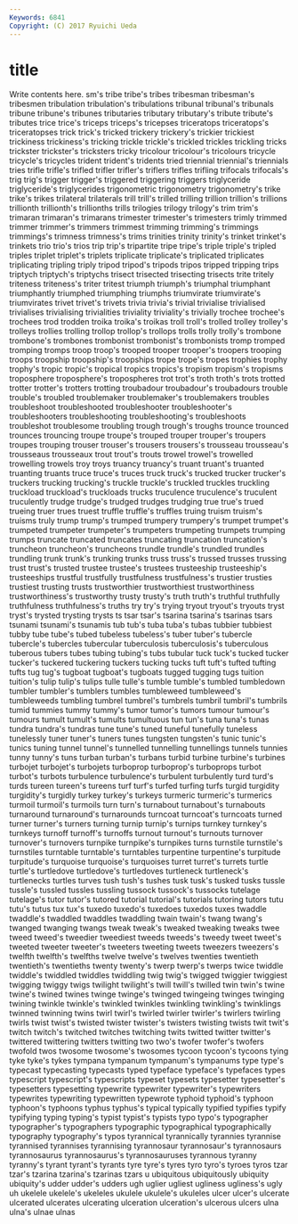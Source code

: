 ```yaml
---
Keywords: 6841 
Copyright: (C) 2017 Ryuichi Ueda
---
```


# title

Write contents here.
sm's tribe tribe's tribes tribesman tribesman's tribesmen tribulation tribulation's
tribulations tribunal tribunal's tribunals tribune tribune's tribunes tributaries tributary tributary's
tribute tribute's tributes trice trice's triceps triceps's tricepses triceratops triceratops's
triceratopses trick trick's tricked trickery trickery's trickier trickiest trickiness trickiness's
tricking trickle trickle's trickled trickles trickling tricks trickster trickster's tricksters
tricky tricolour tricolour's tricolours tricycle tricycle's tricycles trident trident's tridents
tried triennial triennial's triennials tries trifle trifle's trifled trifler trifler's
triflers trifles trifling trifocals trifocals's trig trig's trigger trigger's triggered
triggering triggers triglyceride triglyceride's triglycerides trigonometric trigonometry trigonometry's trike trike's
trikes trilateral trilaterals trill trill's trilled trilling trillion trillion's trillions
trillionth trillionth's trillionths trills trilogies trilogy trilogy's trim trim's trimaran
trimaran's trimarans trimester trimester's trimesters trimly trimmed trimmer trimmer's trimmers
trimmest trimming trimming's trimmings trimmings's trimness trimness's trims trinities trinity
trinity's trinket trinket's trinkets trio trio's trios trip trip's tripartite
tripe tripe's triple triple's tripled triples triplet triplet's triplets triplicate
triplicate's triplicated triplicates triplicating tripling triply tripod tripod's tripods tripos
tripped tripping trips triptych triptych's triptychs trisect trisected trisecting trisects
trite tritely triteness triteness's triter tritest triumph triumph's triumphal triumphant
triumphantly triumphed triumphing triumphs triumvirate triumvirate's triumvirates trivet trivet's trivets
trivia trivia's trivial trivialise trivialised trivialises trivialising trivialities triviality triviality's
trivially trochee trochee's trochees trod trodden troika troika's troikas troll
troll's trolled trolley trolley's trolleys trollies trolling trollop trollop's trollops
trolls trolly trolly's trombone trombone's trombones trombonist trombonist's trombonists tromp
tromped tromping tromps troop troop's trooped trooper trooper's troopers trooping
troops troopship troopship's troopships trope trope's tropes trophies trophy trophy's
tropic tropic's tropical tropics tropics's tropism tropism's tropisms troposphere troposphere's
tropospheres trot trot's troth troth's trots trotted trotter trotter's trotters
trotting troubadour troubadour's troubadours trouble trouble's troubled troublemaker troublemaker's troublemakers
troubles troubleshoot troubleshooted troubleshooter troubleshooter's troubleshooters troubleshooting troubleshooting's troubleshoots troubleshot
troublesome troubling trough trough's troughs trounce trounced trounces trouncing troupe
troupe's trouped trouper trouper's troupers troupes trouping trouser trouser's trousers
trousers's trousseau trousseau's trousseaus trousseaux trout trout's trouts trowel trowel's
trowelled trowelling trowels troy troys truancy truancy's truant truant's truanted
truanting truants truce truce's truces truck truck's trucked trucker trucker's
truckers trucking trucking's truckle truckle's truckled truckles truckling truckload truckload's
truckloads trucks truculence truculence's truculent truculently trudge trudge's trudged trudges
trudging true true's trued trueing truer trues truest truffle truffle's
truffles truing truism truism's truisms truly trump trump's trumped trumpery
trumpery's trumpet trumpet's trumpeted trumpeter trumpeter's trumpeters trumpeting trumpets trumping
trumps truncate truncated truncates truncating truncation truncation's truncheon truncheon's truncheons
trundle trundle's trundled trundles trundling trunk trunk's trunking trunks truss
truss's trussed trusses trussing trust trust's trusted trustee trustee's trustees
trusteeship trusteeship's trusteeships trustful trustfully trustfulness trustfulness's trustier trusties trustiest
trusting trusts trustworthier trustworthiest trustworthiness trustworthiness's trustworthy trusty trusty's truth
truth's truthful truthfully truthfulness truthfulness's truths try try's trying tryout
tryout's tryouts tryst tryst's trysted trysting trysts ts tsar tsar's
tsarina tsarina's tsarinas tsars tsunami tsunami's tsunamis tub tub's tuba
tuba's tubas tubbier tubbiest tubby tube tube's tubed tubeless tubeless's
tuber tuber's tubercle tubercle's tubercles tubercular tuberculosis tuberculosis's tuberculous tuberous
tubers tubes tubing tubing's tubs tubular tuck tuck's tucked tucker
tucker's tuckered tuckering tuckers tucking tucks tuft tuft's tufted tufting
tufts tug tug's tugboat tugboat's tugboats tugged tugging tugs tuition
tuition's tulip tulip's tulips tulle tulle's tumble tumble's tumbled tumbledown
tumbler tumbler's tumblers tumbles tumbleweed tumbleweed's tumbleweeds tumbling tumbrel tumbrel's
tumbrels tumbril tumbril's tumbrils tumid tummies tummy tummy's tumor tumor's
tumors tumour tumour's tumours tumult tumult's tumults tumultuous tun tun's
tuna tuna's tunas tundra tundra's tundras tune tune's tuned tuneful
tunefully tuneless tunelessly tuner tuner's tuners tunes tungsten tungsten's tunic
tunic's tunics tuning tunnel tunnel's tunnelled tunnelling tunnellings tunnels tunnies
tunny tunny's tuns turban turban's turbans turbid turbine turbine's turbines
turbojet turbojet's turbojets turboprop turboprop's turboprops turbot turbot's turbots turbulence
turbulence's turbulent turbulently turd turd's turds tureen tureen's tureens turf
turf's turfed turfing turfs turgid turgidity turgidity's turgidly turkey turkey's
turkeys turmeric turmeric's turmerics turmoil turmoil's turmoils turn turn's turnabout
turnabout's turnabouts turnaround turnaround's turnarounds turncoat turncoat's turncoats turned turner
turner's turners turning turnip turnip's turnips turnkey turnkey's turnkeys turnoff
turnoff's turnoffs turnout turnout's turnouts turnover turnover's turnovers turnpike turnpike's
turnpikes turns turnstile turnstile's turnstiles turntable turntable's turntables turpentine turpentine's
turpitude turpitude's turquoise turquoise's turquoises turret turret's turrets turtle turtle's
turtledove turtledove's turtledoves turtleneck turtleneck's turtlenecks turtles turves tush tush's
tushes tusk tusk's tusked tusks tussle tussle's tussled tussles tussling
tussock tussock's tussocks tutelage tutelage's tutor tutor's tutored tutorial tutorial's
tutorials tutoring tutors tutu tutu's tutus tux tux's tuxedo tuxedo's
tuxedoes tuxedos tuxes twaddle twaddle's twaddled twaddles twaddling twain twain's
twang twang's twanged twanging twangs tweak tweak's tweaked tweaking tweaks
twee tweed tweed's tweedier tweediest tweeds tweeds's tweedy tweet tweet's
tweeted tweeter tweeter's tweeters tweeting tweets tweezers tweezers's twelfth twelfth's
twelfths twelve twelve's twelves twenties twentieth twentieth's twentieths twenty twenty's
twerp twerp's twerps twice twiddle twiddle's twiddled twiddles twiddling twig
twig's twigged twiggier twiggiest twigging twiggy twigs twilight twilight's twill
twill's twilled twin twin's twine twine's twined twines twinge twinge's
twinged twingeing twinges twinging twining twinkle twinkle's twinkled twinkles twinkling
twinkling's twinklings twinned twinning twins twirl twirl's twirled twirler twirler's
twirlers twirling twirls twist twist's twisted twister twister's twisters twisting
twists twit twit's twitch twitch's twitched twitches twitching twits twitted
twitter twitter's twittered twittering twitters twitting two two's twofer twofer's
twofers twofold twos twosome twosome's twosomes tycoon tycoon's tycoons tying
tyke tyke's tykes tympana tympanum tympanum's tympanums type type's typecast
typecasting typecasts typed typeface typeface's typefaces types typescript typescript's typescripts
typeset typesets typesetter typesetter's typesetters typesetting typewrite typewriter typewriter's typewriters
typewrites typewriting typewritten typewrote typhoid typhoid's typhoon typhoon's typhoons typhus
typhus's typical typically typified typifies typify typifying typing typing's typist
typist's typists typo typo's typographer typographer's typographers typographic typographical typographically
typography typography's typos tyrannical tyrannically tyrannies tyrannise tyrannised tyrannises tyrannising
tyrannosaur tyrannosaur's tyrannosaurs tyrannosaurus tyrannosaurus's tyrannosauruses tyrannous tyranny tyranny's tyrant
tyrant's tyrants tyre tyre's tyres tyro tyro's tyroes tyros tzar
tzar's tzarina tzarina's tzarinas tzars u ubiquitous ubiquitously ubiquity ubiquity's
udder udder's udders ugh uglier ugliest ugliness ugliness's ugly uh
ukelele ukelele's ukeleles ukulele ukulele's ukuleles ulcer ulcer's ulcerate ulcerated
ulcerates ulcerating ulceration ulceration's ulcerous ulcers ulna ulna's ulnae ulnas

